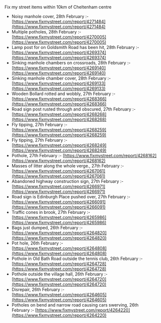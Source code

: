 Fix my street items within 10km of Cheltenham centre

<!-- fix_marker starts -->

- Noisy manhole cover, 28th February :- [https://www.fixmystreet.com/report/4271484](https://www.fixmystreet.com/report/4271484)
- Multiple potholes, 28th February :- [https://www.fixmystreet.com/report/4270005](https://www.fixmystreet.com/report/4270005)
- Lamp post for on Goldsmith Road has been hit, 28th February :- [https://www.fixmystreet.com/report/4269374](https://www.fixmystreet.com/report/4269374)
- Sinking manhole chambers on crossroads, 28th February :- [https://www.fixmystreet.com/report/4269140](https://www.fixmystreet.com/report/4269140)
- Sinking manhole chamber cover, 28th February :- [https://www.fixmystreet.com/report/4269133](https://www.fixmystreet.com/report/4269133)
- Wooden Bollard rotted and wobbly, 27th February :- [https://www.fixmystreet.com/report/4268366](https://www.fixmystreet.com/report/4268366)
- Road sign post rusted through and obscured, 27th February :- [https://www.fixmystreet.com/report/4268268](https://www.fixmystreet.com/report/4268268)
- Fly tipping, 27th February :- [https://www.fixmystreet.com/report/4268259](https://www.fixmystreet.com/report/4268259)
- Fly tipping, 27th February :- [https://www.fixmystreet.com/report/4268249](https://www.fixmystreet.com/report/4268249)
- Pothole, 27th February :- [https://www.fixmystreet.com/report/4268162](https://www.fixmystreet.com/report/4268162)
- Masses of litter along the whole verge., 27th February :- [https://www.fixmystreet.com/report/4267061](https://www.fixmystreet.com/report/4267061)
- Abandoned highway construction sign, 27th February :- [https://www.fixmystreet.com/report/4266971](https://www.fixmystreet.com/report/4266971)
- Road sign is Edinburgh Place pushed over, 27th February :- [https://www.fixmystreet.com/report/4266091](https://www.fixmystreet.com/report/4266091)
- Traffic cones in brook, 27th February :- [https://www.fixmystreet.com/report/4265986](https://www.fixmystreet.com/report/4265986)
- Bags just dumped, 26th February :- [https://www.fixmystreet.com/report/4264820](https://www.fixmystreet.com/report/4264820)
- Pot hole, 26th February :- [https://www.fixmystreet.com/report/4264808](https://www.fixmystreet.com/report/4264808)
- Pothole in Old Bath Road outside the tennis club, 26th February :- [https://www.fixmystreet.com/report/4264728](https://www.fixmystreet.com/report/4264728)
- Pothole outside the village hall, 26th February :- [https://www.fixmystreet.com/report/4264720](https://www.fixmystreet.com/report/4264720)
- Disrepair, 26th February :- [https://www.fixmystreet.com/report/4264605](https://www.fixmystreet.com/report/4264605)
- Potholes on bend and narrow road causing cars swerving, 26th February :- [https://www.fixmystreet.com/report/4264220](https://www.fixmystreet.com/report/4264220)

<!-- fix_marker ends -->